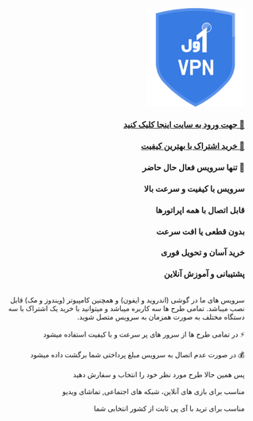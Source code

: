 <div id="md" dir="rtl">
  <a href="https://aval-vpn.github.io/" rel="nofollow" target="_blank">
    <img src="/logo.png?raw=true" width="198" height="198">
  </a>
  <br>
  <h3>
    <a href="https://aval-vpn.github.io/" rel="nofollow" target="_blank">🔗 جهت ورود به سایت اینجا کلیک کنید</a>
  </h3>
  <h3>
    <a href="https://aval-vpn.github.io/#subscribe" rel="nofollow" target="_blank">🛒 خرید اشتراک با بهترین کیفیت</a>
  </h3>
  <h3>
    🥇 تنها سرویس فعال حال حاضر
  </h3>
  <h3>
    سرویس با کیفیت و سرعت بالا
  </h3>
  <h3>
    قابل اتصال با همه اپراتورها
  </h3>
  <h3>
    بدون قطعی یا افت سرعت
  </h3>
  <h3>
    خرید آسان و تحویل فوری
  </h3>
  <h3>
    پشتیبانی و آموزش آنلاین 
  </h3>
  <br>
سرویس های ما در گوشی (اندروید و ایفون) و همچنین کامپیوتر (ویندوز و مک) قابل نصب میباشد. تمامی طرح ها سه کاربره میباشد و میتوانید با خرید یک اشتراک با سه دستگاه مختلف به صورت همزمان به سرویس متصل شوید.
  <br><br>
⚡ در تمامی طرح ها از سرور های پر سرعت و با کیفیت استفاده میشود
  <br><br>
💰 در صورت عدم اتصال به سرویس مبلغ پرداختی شما برگشت داده میشود
  <br><br>
پس همین حالا طرح مورد نظر خود را انتخاب و سفارش دهید
  <br><br>
مناسب برای بازی های آنلاین، شبکه های اجتماعی, تماشای ویدیو
  <br><br>
مناسب برای ترید با آی پی ثابت از کشور انتخابی شما
</div>
